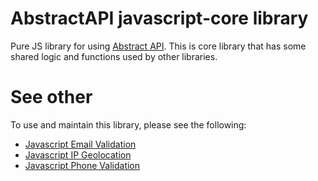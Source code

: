 # AbstractAPI javascript-core library

Pure JS library for using [Abstract API](https://www.abstractapi.com/). This is core library that has some shared logic and functions used by other libraries.

# See other

To use and maintain this library, please see the following:

- [Javascript Email Validation](https://github.com/abstractapi/javascript-email-validation)
- [Javascript IP Geolocation](https://github.com/abstractapi/javascript-ip-geolocation)
- [Javascript Phone Validation](https://github.com/abstractapi/javascript-phone-validation)
